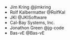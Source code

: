 * Jim Kring @jimkring
* Rolf Kalbermatter @RolfKal
* JKI @JKISoftware
* Cal-Bay Systems, Inc.
* Jonathon Green @jg-code
* Bas-vE @Bas-vE
